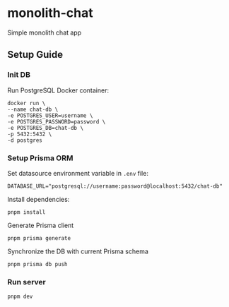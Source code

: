 # monolith-chat

Simple monolith chat app

## Setup Guide

### Init DB

Run PostgreSQL Docker container:

```
docker run \
--name chat-db \
-e POSTGRES_USER=username \
-e POSTGRES_PASSWORD=password \
-e POSTGRES_DB=chat-db \
-p 5432:5432 \
-d postgres
```

### Setup Prisma ORM

Set datasource environment variable in `.env` file:

```
DATABASE_URL="postgresql://username:password@localhost:5432/chat-db"
```

Install dependencies:

```
pnpm install
```

Generate Prisma client

```
pnpm prisma generate
```

Synchronize the DB with current Prisma schema

```
pnpm prisma db push
```

### Run server

```
pnpm dev
```
